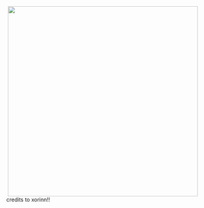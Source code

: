 <img src='https://github.com/user-attachments/assets/30ce4928-d2f9-4592-954b-0a15e499f1e8' align="right" height='500'>

credits to xorinn!!
